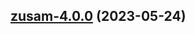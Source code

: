 

## [zusam-4.0.0](https://github.com/succelle/charts/compare/zusam-3.0.9...zusam-4.0.0) (2023-05-24)

